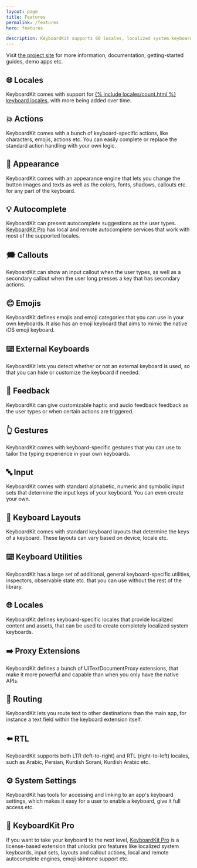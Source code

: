 ```yaml
---
layout: page
title: Features
permalink: /features
hero: features

description: KeyboardKit supports 60 locales, localized system keyboards, custom keys and layouts, autocomplete, audio and haptic feedback etc.
---
```


Visit [the project site]({{site.github_url}}) for more information, documentation, getting-started guides, demo apps etc.


## 🌐 Locales

KeyboardKit comes with support for <a href="/locales">{% include locales/count.html %} keyboard locales</a>, with more being added over time.


## 💥 Actions

KeyboardKit comes with a bunch of keyboard-specific actions, like characters, emojis, actions etc. You can easily complete or replace the standard action handling with your own logic.


## 🎨 Appearance

KeyboardKit comes with an appearance engine that lets you change the button images and texts as well as the colors, fonts, shadows, callouts etc. for any part of the keyboard.


## 💡 Autocomplete

KeyboardKit can present autocomplete suggestions as the user types. [KeyboardKit Pro](/pro) has local and remote autocomplete services that work with most of the supported locales.


## 🗯 Callouts

KeyboardKit can show an input callout when the user types, as well as a secondary callout when the user long presses a key that has secondary actions.


## 😊 Emojis

KeyboardKit defines emojis and emoji categories that you can use in your own keyboards. It also has an emoji keyboard that aims to mimic the native iOS emoji keyboard.


## ⌨️ External Keyboards

KeyboardKit lets you detect whether or not an external keyboard is used, so that you can hide or customize the keyboard if needed.


## 👋 Feedback

KeyboardKit can give customizable haptic and audio feedback feedback as the user types or when certain actions are triggered.


## 👆 Gestures

KeyboardKit comes with keyboard-specific gestures that you can use to tailor the typing experience in your own keyboards.


## 🔤 Input

KeyboardKit comes with standard alphabetic, numeric and symbolic input sets that determine the input keys of your keyboard. You can even create your own.


## 💱 Keyboard Layouts

KeyboardKit comes with standard keyboard layouts that determine the keys of a keyboard. These layouts can vary based on device, locale etc.


## ⌨️ Keyboard Utilities

KeyboardKit has a large set of additional, general keyboard-specific utilities, inspectors, observable state etc. that you can use without the rest of the library.


## 🌐 Locales

KeyboardKit defines keyboard-specific locales that provide localized content and assets, that can be used to create completely localized system keyboards.


## ➡️ Proxy Extensions

KeyboardKit defines a bunch of UITextDocumentProxy extensions, that make it more powerful and capable than when you only have the native APIs.


## 🚏 Routing

KeyboardKit lets you route text to other destinations than the main app, for instance a text field within the keyboard extension itself.


## ⬅️ RTL

KeyboardKit supports both LTR (left-to-right) and RTL (right-to-left) locales, such as Arabic, Persian, Kurdish Sorani, Kurdish Arabic etc.


## ⚙️ System Settings

KeyboardKit has tools for accessing and linking to an app's keyboard settings, which makes it easy for a user to enable a keyboard, give it full access etc.


## 👑 KeyboardKit Pro

If you want to take your keyboard to the next level, [KeyboardKit Pro](/pro) is a license-based extension that unlocks pro features like localized system keyboards, input sets, layouts and callout actions, local and remote autocomplete engines, emoji skintone support etc.